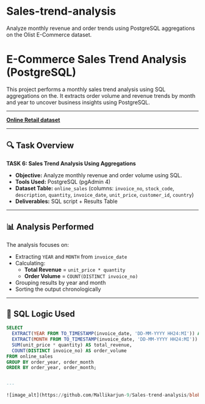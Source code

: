 # Sales-trend-analysis
Analyze monthly revenue and order trends using PostgreSQL aggregations on the Olist E-Commerce dataset.
# E-Commerce Sales Trend Analysis (PostgreSQL)

This project performs a monthly sales trend analysis using SQL aggregations on the. It extracts order volume and revenue trends by month and year to uncover business insights using PostgreSQL.

---
**[Online Retail dataset](https://archive.ics.uci.edu/dataset/352/online%2Bretail)**

---

## 🔍 Task Overview

**TASK 6: Sales Trend Analysis Using Aggregations**  
- **Objective:** Analyze monthly revenue and order volume using SQL.
- **Tools Used:** PostgreSQL (pgAdmin 4)
- **Dataset Table:** `online_sales` (columns: `invoice_no`, `stock_code`, `description`, `quantity`, `invoice_date`, `unit_price`, `customer_id`, `country`)
- **Deliverables:** SQL script + Results Table

---

## 📊 Analysis Performed

The analysis focuses on:

- Extracting `YEAR` and `MONTH` from `invoice_date`
- Calculating:
  - **Total Revenue** = `unit_price * quantity`
  - **Order Volume** = `COUNT(DISTINCT invoice_no)`
- Grouping results by year and month
- Sorting the output chronologically

---

## 🧠 SQL Logic Used

```sql
SELECT 
  EXTRACT(YEAR FROM TO_TIMESTAMP(invoice_date, 'DD-MM-YYYY HH24:MI')) AS order_year,
  EXTRACT(MONTH FROM TO_TIMESTAMP(invoice_date, 'DD-MM-YYYY HH24:MI')) AS order_month,
  SUM(unit_price * quantity) AS total_revenue,
  COUNT(DISTINCT invoice_no) AS order_volume
FROM online_sales
GROUP BY order_year, order_month
ORDER BY order_year, order_month;


---

![image_alt](https://github.com/Mallikarjun-9/Sales-trend-analysis/blob/2cf2329717030e22c5a63bafdbc463c193cdbc98/Screenshot%202025-04-29%20165406.png)
